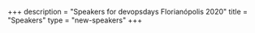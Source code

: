 +++
description = "Speakers for devopsdays Florianópolis 2020"
title = "Speakers"
type = "new-speakers"
+++